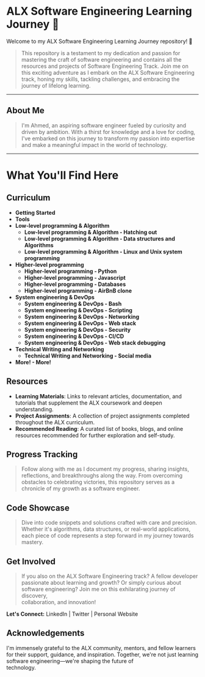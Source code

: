
# ALX Software Engineering Learning Journey 🌟

Welcome to my ALX Software Engineering Learning Journey repository! 🚀

> This repository is a testament to my dedication and passion for mastering the craft of software engineering and contains all the resources and projects of Software Engineering Track. Join me on this exciting adventure as I embark on the ALX Software Engineering track, honing my skills, tackling challenges, and embracing the journey of lifelong learning.
***
## About Me
> I'm Ahmed, an aspiring software engineer fueled by curiosity and driven by ambition. With a thirst for knowledge and a love for coding, I've embarked on this journey to transform my passion into expertise and     make a meaningful impact in the world of technology.
***

# What You'll Find Here
## Curriculum
* **Getting Started**
* **Tools**
* **Low-level programming & Algorithm**
  * **Low-level programming & Algorithm - Hatching out**
  * **Low-level programming & Algorithm - Data structures and Algorithms**
  * **Low-level programming & Algorithm - Linux and Unix system programming**
 * **Higher-level programming**
   * **Higher-level programming - Python**
   * **Higher-level programming - Javascript**
   * **Higher-level programming - Databases**
   * **Higher-level programming - AirBnB clone**
 * **System engineering & DevOps**
   * **System engineering & DevOps - Bash**
   * **System engineering & DevOps - Scripting**
   * **System engineering & DevOps - Networking**
   * **System engineering & DevOps - Web stack**
   * **System engineering & DevOps - Security**
   * **System engineering & DevOps - CI/CD**
   * **System engineering & DevOps - Web stack debugging**
 * **Technical Writing and Networking**
    * **Technical Writing and Networking - Social media**
  * **More! - More!**

## Resources
* **Learning Materials**: Links to relevant articles, documentation, and tutorials that supplement the ALX coursework and deepen understanding.
* **Project Assignments**: A collection of project assignments completed throughout the ALX curriculum.
* **Recommended Reading**: A curated list of books, blogs, and online resources recommended for further exploration and self-study.

## Progress Tracking
>  Follow along with me as I document my progress, sharing insights, reflections, and breakthroughs along the way. From overcoming obstacles to celebrating victories, this repository serves as a chronicle of my      growth as a software engineer.

## Code Showcase
>  Dive into code snippets and solutions crafted with care and precision. Whether it's algorithms, data structures, or real-world applications, each piece of code represents a step forward in my journey towards      mastery.

## Get Involved
>  If you also on the ALX Software Engineering track? A fellow developer passionate about learning and growth? Or simply curious about software engineering? Join me on this exhilarating journey of discovery,     
collaboration, and innovation!

**Let's Connect:** LinkedIn | Twitter | Personal Website

## Acknowledgements
I'm immensely grateful to the ALX community, mentors, and fellow learners for their support, guidance, and inspiration. Together, we're not just learning software engineering—we're shaping the future of     
technology.

